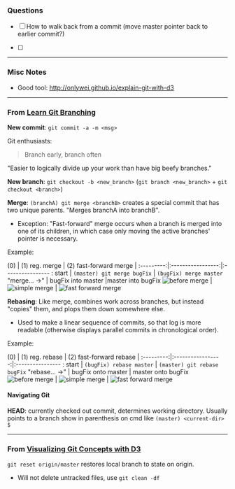 ### Questions
- [ ] How to walk back from a commit (move master pointer back to earlier commit?)

- [ ]
---

### Misc Notes
- Good tool: http://onlywei.github.io/explain-git-with-d3


---
### From [Learn Git Branching](http://pcottle.github.io/learnGitBranching)


**New commit**: `git commit -a -m <msg>`

Git enthusiasts:
> Branch early, branch often

"Easier to logically divide up your work than have big beefy branches."

**New branch**:
`git checkout -b <new_branch>` (`git branch <new_branch>` + `git checkout <branch>`)

**Merge**: `(branchA) git merge <branchB>` creates a special commit that has two unique parents. "Merges branchA into branchB".
- Exception: "Fast-forward" merge occurs when a branch is merged into one of its children, in which case only moving the active branches' pointer is necessary.

Example:

   (0)     |    (1) reg. merge     |      (2) fast-forward merge        |
:---------:|:-----------------:|:---------------- :
 start     | `(master) git merge bugFix` | `(bugFix) merge master`
"merge... ->"   |      bugFix into master     |master into bugFix
![before merge][bM] | ![simple merge][sM]  |  ![fast forward merge][ffM]

[bM]: images/before_merge.png
[sM]: images/simple_merge.png
[ffM]: images/ff_merge.png

**Rebasing**: Like merge, combines work across branches, but instead "copies" them, and plops them down somewhere else.
- Used to make a linear sequence of commits, so that log is more readable (otherwise displays parallel commits in chronological order).

Example:

   (0)     |    (1) reg. rebase     |      (2) fast-forward rebase        |
:---------:|:-----------------:|:---------------- :
 start     | `(bugFix) rebase master` | `(master) git rebase bugFix`
"rebase... ->"   |  bugFix onto master       | master onto bugFix
![before merge][bRB] | ![simple merge][sRB]  |  ![fast forward merge][ffRB]

[bRB]: images/before_rebase.png
[sRB]: images/simple_rebase.png
[ffRB]: images/ff_rebase.png

#### Navigating Git

**HEAD**: currently checked out commit, determines working directory. Usually points to a branch show in parenthesis on cmd like `(master) <current-dir> $`




---
### From [Visualizing Git Concepts with D3](http://onlywei.github.io/explain-git-with-d3)

`git reset origin/master` restores local branch to state on origin.
* Will not delete untracked files, use `git clean -df`
